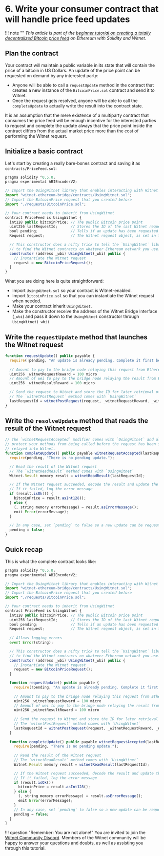 # 6. Write your consumer contract that will handle price feed updates

!!! note ""
    *This article is part of the [beginner tutorial on creating a totally decentralized Bitcoin price feed][intro]
    on Ethereum with Solidity and Witnet.*

## Plan the contract

Your contract will maintain a public variable in its state that will
contain the price of a bitcoin in US Dollars. An update of the price
point can be requested on demand by any interested party:

- Anyone will be able to call a `requestUpdate` method in the contract
  that creates a new instance of the `BitcoinPrice.sol` contract and
  send it to Witnet.
- Once the request gets resolved, anyone will be able to call the
`completeUpdate` to actually write the result into the contract state.

It is an assumption that the mere existence of a multiparty contract
that consumes the price feed will be enough incentive for the interested
parties to request and complete the update always that the price point
inside the contract differs from the actual market price more than the
cost of performing the Witnet request.

## Initialize a basic contract

Let's start by creating a really bare-bones contract and saving it as
`contracts/PriceFeed.sol`:

```js
pragma solidity ^0.5.0;
pragma experimental ABIEncoderV2;

// Import the UsingWitnet library that enables interacting with Witnet
import "witnet-ethereum-bridge/contracts/UsingWitnet.sol";
// Import the BitcoinPrice request that you created before
import "./requests/BitcoinPrice.sol";

// Your contract needs to inherit from UsingWitnet
contract PriceFeed is UsingWitnet {
  int128 public bitcoinPrice; // The public Bitcoin price point
  uint256 lastRequestId;      // Stores the ID of the last Witnet request
  bool pending;               // Tells if an update has been requested but not yet completed
  Request request;            // The Witnet request object, is set in the constructor

  // This constructor does a nifty trick to tell the `UsingWitnet` library where
  // to find the Witnet contracts on whatever Ethereum network you use.
  constructor (address _wbi) UsingWitnet(_wbi) public {
    // Instantiate the Witnet request
    request = new BitcoinPriceRequest();
  }
}
```

What you are doing here is quite straightforward:

- Import `UsingWitnet.sol` so your contract is Witnet-enabled.
- Import `BitcoinPrice.sol` so that you can instantiate the Witnet
  request when needed.
- Make your contract inherit `UsingWitnet`.
- Make the constructor receive the address of the Witnet Bridge
  Interface (`_wbi`) and pass it down to the `UsingWitnet` constructor
  through `UsingWitnet(_wbi)`

## Write the `requestUpdate` method that launches the Witnet request

```js
function requestUpdate() public payable {
  require(!pending, "An update is already pending. Complete it first before requesting another update.");
  
  // Amount to pay to the bridge node relaying this request from Ethereum to Witnet
  uint256 _witnetRequestReward = 100 micro
  // Amount of wei to pay to the bridge node relaying the result from Witnet to Ethereum 
  uint256 _witnetResultReward = 100 micro

  // Send the request to Witnet and store the ID for later retrieval of the result 
  // The `witnetPostRequest` method comes with `UsingWitnet`
  lastRequestId = witnetPostRequest(request, _witnetRequestReward, _witnetResultReward);
}
```

## Write the `resolveUpdate` method that reads the result of the Witnet request

```js
// The `witnetRequestAccepted` modifier comes with `UsingWitnet` and allows to
// protect your methods from being called before the request has been successfully
// relayed into Witnet.
function completeUpdate() public payable witnetRequestAccepted(lastRequestId) {
  require(pending, "There is no pending update.");

  // Read the result of the Witnet request
  // The `witnetReadResult` method comes with `UsingWitnet`
  Witnet.Result memory result = witnetReadResult(lastRequestId);

  // If the Witnet request succeeded, decode the result and update the price point
  // If it failed, log the error message
  if (result.isOk()) {
    bitcoinPrice = result.asInt128();
  } else {
    (, string memory errorMessage) = result.asErrorMessage();
    emit Error(errorMessage);
  }
    
  // In any case, set `pending` to false so a new update can be requested 
  pending = false;
}
```

## Quick recap

This is what the complete contract looks like:
 
```js
pragma solidity ^0.5.0;
pragma experimental ABIEncoderV2;

// Import the UsingWitnet library that enables interacting with Witnet
import "witnet-ethereum-bridge/contracts/UsingWitnet.sol";
// Import the BitcoinPrice request that you created before
import "./requests/BitcoinPrice.sol";

// Your contract needs to inherit from UsingWitnet
contract PriceFeed is UsingWitnet {
  int128 public bitcoinPrice; // The public Bitcoin price point
  uint256 lastRequestId;      // Stores the ID of the last Witnet request
  bool pending;               // Tells if an update has been requested but not yet completed
  Request request;            // The Witnet request object, is set in the constructor
  
  // Allows logging errors
  event Error(string);

  // This constructor does a nifty trick to tell the `UsingWitnet` library where
  // to find the Witnet contracts on whatever Ethereum network you use.
  constructor (address _wbi) UsingWitnet(_wbi) public {
    // Instantiate the Witnet request
    request = new BitcoinPriceRequest();
  }

  function requestUpdate() public payable {
    require(!pending, "An update is already pending. Complete it first before requesting another update.");
    
    // Amount to pay to the bridge node relaying this request from Ethereum to Witnet
    uint256 _witnetRequestReward = 100 micro
    // Amount of wei to pay to the bridge node relaying the result from Witnet to Ethereum 
    uint256 _witnetResultReward = 100 micro
  
    // Send the request to Witnet and store the ID for later retrieval of the result 
    // The `witnetPostRequest` method comes with `UsingWitnet`
    lastRequestId = witnetPostRequest(request, _witnetRequestReward, _witnetResultReward);
  }
  
  function completeUpdate() public payable witnetRequestAccepted(lastRequestId) {
    require(pending, "There is no pending update.");
  
    // Read the result of the Witnet request
    // The `witnetReadResult` method comes with `UsingWitnet`
    Witnet.Result memory result = witnetReadResult(lastRequestId);

    // If the Witnet request succeeded, decode the result and update the price point
    // If it failed, log the error message
    if (result.isOk()) 
      bitcoinPrice = result.asInt128();
    } else {
      (, string memory errorMessage) = result.asErrorMessage();
      emit Error(errorMessage);
    }
    // In any case, set `pending` to false so a new update can be requested 
    pending = false;
  }
}
```

!!! question "Remember: You are not alone!"
    You are invited to join the [Witnet Community Discord][discord].
    Members of the Witnet community will be happy to answer your
    questions and doubts, as well as assisting you through this
    tutorial.

[discord]: https://discord.gg/X4uurfP
[intro]: /tutorials/bitcoin-price-feed/introduction
